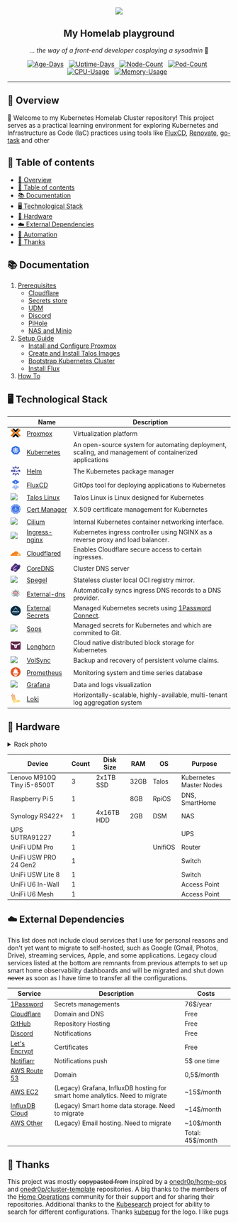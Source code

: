<div align="center">

<img src="https://raw.githubusercontent.com/kubepug/kubepug/main/assets/kubepug.png" align="center" width="250px" />

## My Homelab playground
_... the way of a front-end developer cosplaying a sysadmin_ 🗿

</div>

<div align="center">

[![Age-Days](https://img.shields.io/endpoint?url=https%3A%2F%2Fkromgo.exelent.click%2Fcluster_age_days&style=flat-square&label=Age)](https://github.com/kashalls/kromgo/)&nbsp;&nbsp;
[![Uptime-Days](https://img.shields.io/endpoint?url=https%3A%2F%2Fkromgo.exelent.click%2Fcluster_uptime_days&style=flat-square&label=Uptime)](https://github.com/kashalls/kromgo/)&nbsp;&nbsp;
[![Node-Count](https://img.shields.io/endpoint?url=https%3A%2F%2Fkromgo.exelent.click%2Fcluster_node_count&style=flat-square&label=Nodes)](https://github.com/kashalls/kromgo/)&nbsp;&nbsp;
[![Pod-Count](https://img.shields.io/endpoint?url=https%3A%2F%2Fkromgo.exelent.click%2Fcluster_pod_count&style=flat-square&label=Pods)](https://github.com/kashalls/kromgo/)&nbsp;&nbsp;
[![CPU-Usage](https://img.shields.io/endpoint?url=https%3A%2F%2Fkromgo.exelent.click%2Fcluster_cpu_usage&style=flat-square&label=CPU)](https://github.com/kashalls/kromgo/)&nbsp;&nbsp;
[![Memory-Usage](https://img.shields.io/endpoint?url=https%3A%2F%2Fkromgo.exelent.click%2Fcluster_memory_usage&style=flat-square&label=Memory)](https://github.com/kashalls/kromgo/)&nbsp;&nbsp;

</div>

---

## 🍼 Overview

👋 Welcome to my Kubernetes Homelab Cluster repository! This project serves as a practical learning environment for
exploring Kubernetes and Infrastructure as Code (IaC) practices using tools like  [FluxCD](https://fluxcd.io),
[Renovate](https://github.com/renovatebot/renovate), [go-task](https://github.com/go-task/task) and other

## 📖 Table of contents

- [🍼 Overview](#-overview)
- [📖 Table of contents](#-table-of-contents)
- [📚 Documentation](#-documentation)
- [🖥️ Technological Stack](#-technological-stack)
- [🔧 Hardware](#-hardware)
- [☁️ External Dependencies](#-external-dependencies)
- [🤖 Automation](#-automation)
- [🤝 Thanks](#-thanks)

## 📚 Documentation

1. [Prerequisites](docs/prerequisites.md)
   - [Cloudflare](docs/prerequisites.md#1-set-up-cloudflare)
   - [Secrets store](docs/prerequisites.md#2-set-up-secrets-store)
   - [UDM](docs/prerequisites.md#3-set-up-udm)
   - [Discord](docs/prerequisites.md#4-get-discord-token)
   - [PiHole](docs/prerequisites.md#5-set-up-pihole-and-generate-token-for-homepage)
   - [NAS and Minio](docs/prerequisites.md#6-nas-set-up)
2. [Setup Guide](docs/set-up.md)
   - [Install and Configure Proxmox](docs/set-up.md#install-and-configure-proxmox)
   - [Create and Install Talos Images](docs/set-up.md#create-and-install-talos-images)
   - [Bootstrap Kubernetes Cluster](docs/set-up.md#bootstrap-kubernetes-cluster)
   - [Install Flux](docs/set-up.md#install-flux)
3. [How To](docs/howto.md)

## 🖥️ Technological Stack

|                                                                                                                                | Name                                                                        | Description                                                                                            |
|--------------------------------------------------------------------------------------------------------------------------------|-----------------------------------------------------------------------------|--------------------------------------------------------------------------------------------------------|
| <img width="32" src="https://raw.githubusercontent.com/walkxcode/dashboard-icons/main/svg/proxmox.svg">                        | [Proxmox](https://www.proxmox.com)                                          | Virtualization platform                                                                                |
| <img width="32" src="https://github.com/cncf/artwork/raw/main/projects/kubernetes/icon/color/kubernetes-icon-color.svg">       | [Kubernetes](https://kubernetes.io/)                                        | An open-source system for automating deployment, scaling, and management of containerized applications |
| <img width="32" src="https://github.com/cncf/artwork/raw/main/projects/helm/icon/color/helm-icon-color.svg">                   | [Helm](https://helm.sh)                                                     | The Kubernetes package manager                                                                         |
| <img width="32" src="https://github.com/cncf/artwork/raw/main/projects/flux/icon/color/flux-icon-color.svg">                   | [FluxCD](https://fluxcd.io/)                                                | GitOps tool for deploying applications to Kubernetes                                                   |
| <img width="32" src="https://www.talos.dev/images/logo.svg">                                                                   | [Talos Linux](https://www.talos.dev/)                                       | Talos Linux is Linux designed for Kubernetes                                                           |
| <img width="32" src="https://github.com/cncf/artwork/raw/main/projects/cert-manager/icon/color/cert-manager-icon-color.svg">   | [Cert Manager](https://cert-manager.io/)                                    | X.509 certificate management for Kubernetes                                                            |
| <img width="32" src="https://github.com/cncf/artwork/raw/main/projects/cilium/icon/color/cilium_icon-color.svg">               | [Cilium](https://cilium.io/)                                                | Internal Kubernetes container networking interface.                                                    |
| <img width="32" src="https://docs.nginx.com/nginx-ingress-controller/images/icons/NGINX-Ingress-Controller-product-icon.svg">  | [Ingress-nginx](https://github.com/kubernetes/ingress-nginx)                | Kubernetes ingress controller using NGINX as a reverse proxy and load balancer.                        |
| <img width="32" src="https://raw.githubusercontent.com/walkxcode/dashboard-icons/main/svg/cloudflare.svg">                     | [Cloudflared](https://github.com/cloudflare/cloudflared)                    | Enables Cloudflare secure access to certain ingresses.                                                 |
| <img width="32" src="https://github.com/cncf/artwork/raw/main/projects/coredns/icon/color/coredns-icon-color.svg">             | [CoreDNS](https://coredns.io/)                                              | Cluster DNS server                                                                                     |
| <img width="32" src="https://raw.githubusercontent.com/kubernetes/community/master/icons/png/resources/unlabeled/pod-128.png"> | [Spegel](https://github.com/spegel-org/spegel)                              | Stateless cluster local OCI registry mirror.                                                           |
| <img width="32" src="https://raw.githubusercontent.com/kubernetes-sigs/external-dns/master/docs/img/external-dns.png">         | [External-dns](https://github.com/kubernetes-sigs/external-dns/tree/master) | Automatically syncs ingress DNS records to a DNS provider.                                             |
| <img width="32" src="https://raw.githubusercontent.com/external-secrets/external-secrets/main/assets/eso-logo-large.png">      | [External Secrets](https://github.com/external-secrets/external-secrets)    | Managed Kubernetes secrets using [1Password Connect](https://github.com/1Password/connect).            |
| <img width="32" src="https://avatars.githubusercontent.com/u/129185620">                                                       | [Sops](https://github.com/getsops/sops)                                     | Managed secrets for Kubernetes and which are commited to Git.                                          |
| <img width="32" src="https://raw.githubusercontent.com/walkxcode/dashboard-icons/main/svg/longhorn.svg">                       | [Longhorn](https://longhorn.io)                                             | Cloud native distributed block storage for Kubernetes                                                  |
| <img width="32" src="https://avatars.githubusercontent.com/u/47803932">                                                        | [VolSync](https://github.com/backube/volsync)                               | Backup and recovery of persistent volume claims.                                                       |
| <img width="32" src="https://github.com/cncf/artwork/raw/main/projects/prometheus/icon/color/prometheus-icon-color.svg">       | [Prometheus](https://prometheus.io)                                         | Monitoring system and time series database                                                             |
| <img width="32" src="https://grafana.com/static/img/menu/grafana2.svg">                                                        | [Grafana](https://grafana.com)                                              | Data and logs visualization                                                                            |
| <img width="32" src="https://github.com/grafana/loki/blob/main/docs/sources/logo.png?raw=true">                                | [Loki](https://grafana.com/oss/loki/)                                       | Horizontally-scalable, highly-available, multi-tenant log aggregation system                           |


## 🔧 Hardware

<details>
  <summary>Rack photo</summary>

  <img src="https://raw.githubusercontent.com/MaksimShakavin/flux-homelab/main/docs/assets/rack.jpg" align="center" width="200px" alt="rack"/>
</details>

| Device                     | Count | Disk Size  | RAM  | OS      | Purpose                 |
|----------------------------|-------|------------|------|---------|-------------------------|
| Lenovo M910Q Tiny i5-6500T | 3     | 2x1TB SSD  | 32GB | Talos   | Kubernetes Master Nodes |
| Raspberry Pi 5             | 1     |            | 8GB  | RpiOS   | DNS, SmartHome          |
| Synology RS422+            | 1     | 4x16TB HDD | 2GB  | DSM     | NAS                     |
| UPS 5UTRA91227             | 1     |            |      |         | UPS                     |
| UniFi UDM Pro              | 1     |            |      | UnifiOS | Router                  |
| UniFi USW PRO 24 Gen2      | 1     |            |      |         | Switch                  |
| UniFi USW Lite 8           | 1     |            |      |         | Switch                  |
| UniFi U6 In-Wall           | 1     |            |      |         | Access Point            |
| UniFi U6 Mesh              | 1     |            |      |         | Access Point            |

## ☁️ External Dependencies

This list does not include cloud services that I use for personal reasons and don't yet want to migrate to self-hosted,
such as Google (Gmail, Photos, Drive), streaming services, Apple, and some applications. Legacy cloud services listed
at the bottom are remnants from previous attempts to set up smart home observability dashboards and will be migrated
and shut down ~~never~~ as soon as I have time to transfer all the configurations.

| Service                                   | Description                                                                  | Costs            |
|-------------------------------------------|------------------------------------------------------------------------------|------------------|
| [1Password](https://1password.com)        | Secrets managements                                                          | 76$/year         |
| [Cloudflare](https://www.cloudflare.com/) | Domain and DNS                                                               | Free             |
| [GitHub](https://github.com/)             | Repository Hosting                                                           | Free             |
| [Discord](https://discord.com)            | Notifications                                                                | Free             |
| [Let's Encrypt](https://discord.com)      | Certificates                                                                 | Free             |
| [Notifiarr](https://notifiarr.com)        | Notifications push                                                           | 5$ one time      |
| [AWS Route 53](https://aws.amazon.com/)   | Domain                                                                       | 0,5$/month       |
| [AWS EC2 ](https://aws.amazon.com/)       | (Legacy) Grafana, InfluxDB hosting for smart home analytics. Need to migrate | ~15$/month       |
| [InfluxDB Cloud](https://aws.amazon.com/) | (Legacy) Smart home data storage. Need to migrate                            | ~14$/month       |
| [AWS Other ](https://aws.amazon.com/)     | (Legacy) Email hosting. Need to migrate                                      | ~10$/month       |
|                                           |                                                                              | Total: 45$/month |



## 🤝 Thanks

This project was mostly ~~copypasted from~~ inspired by a [onedr0p/home-ops](https://github.com/onedr0p/home-ops)
and [onedr0p/cluster-template](https://github.com/onedr0p/cluster-template) repositories.
A big thanks to the members of the [Home Operations](https://discord.gg/home-operations) community
for their support and for sharing their repositories.
Additional thanks to the [Kubesearch](https://kubesearch.dev/) project for ability to search for different configurations.
Thanks [kubepug](https://github.com/kubepug) for the logo. I like pugs

